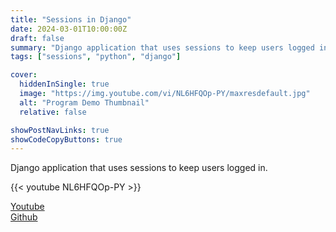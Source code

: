 ```yaml
---
title: "Sessions in Django"
date: 2024-03-01T10:00:00Z
draft: false
summary: "Django application that uses sessions to keep users logged in."
tags: ["sessions", "python", "django"]

cover:
  hiddenInSingle: true
  image: "https://img.youtube.com/vi/NL6HFQOp-PY/maxresdefault.jpg"
  alt: "Program Demo Thumbnail"
  relative: false

showPostNavLinks: true
showCodeCopyButtons: true
---
```


Django application that uses sessions to keep users logged in.

{{< youtube NL6HFQOp-PY >}}

[Youtube](https://www.youtube.com/watch?v=NL6HFQOp-PY)  
[Github](https://github.com/jonnyjackson26/spring2024USU-cs2610-sessions_django)
